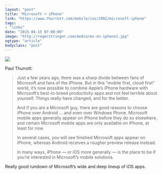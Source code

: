 ```yaml
---
layout: "post"
title: "Microsoft + iPhone"
link: "https://www.thurrott.com/mobile/ios/2902/microsoft-iphone"
tags: 
- "links"
date: "2015-04-15 07:00:00"
image: "http://rogerstringer.com/media/ms-on-iphone1.jpg"
ogtype: "article"
bodyclass: "post"
---
```


![](http://rogerstringer.com/media/ms-on-iphone1.jpg)

Paul Thurrott:

> Just a few years ago, there was a sharp divide between fans of Microsoft and fans of the iPhone. But in this “mobile first, cloud first” world, it’s now possible to combine Apple’s iPhone hardware with Microsoft’s best-in-breed productivity apps and not feel terrible about yourself. Things really have changed, and for the better.
> 
> And if you are a Microsoft guy, there are good reasons to choose iPhone over Android … and even over Windows Phone. Microsoft mobile apps generally appear on iPhone before they do so elsewhere, and certain Microsoft mobile apps are only available on iPhone, at least for now. 
> 
> In several cases, you will see finished Microsoft apps appear on iPhone, whereas Android receives a rougher preview release instead. 
> 
> In many ways, iPhone — or iOS more generally — is the place to be if you’re interested in Microsoft’s mobile solutions.

Really good rundown of Microsoft’s wide and deep lineup of iOS apps.